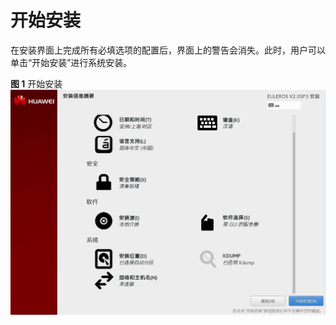 # 开始安装<a name="ZH-CN_TOPIC_0182741276"></a>

在安装界面上完成所有必填选项的配置后，界面上的警告会消失。此时，用户可以单击“开始安装”进行系统安装。

**图 1**  开始安装<a name="zh-cn_topic_0090571613_zh-cn_topic_0084097770_zh-cn_topic_0072985228_zh-cn_topic_0050852531_zh-cn_topic_0022427628_fig65671638153216"></a>  
![](figures/开始安装.jpg "开始安装")

